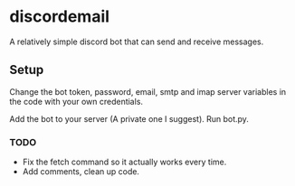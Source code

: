 # discordemail
A relatively simple discord bot that can send and receive messages. 


## Setup
Change the bot token, password, email, smtp and imap server variables in the code with your own credentials.

Add the bot to your server (A private one I suggest).
Run bot.py.

### TODO
- Fix the fetch command so it actually works every time. 
- Add comments, clean up code.
